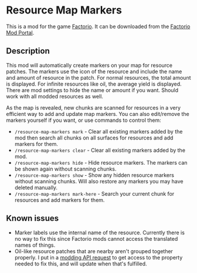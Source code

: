 # Resource Map Markers

This is a mod for the game [Factorio](https://www.factorio.com/). It can be downloaded from the [Factorio Mod Portal](https://mods.factorio.com/mod/sonaxaton-resource-map-markers).

## Description

This mod will automatically create markers on your map for resource patches. The markers use the icon of the resource and include the name and amount of resource in the patch. For normal resources, the total amount is displayed. For infinite resources like oil, the average yield is displayed. There are mod settings to hide the name or amount if you want. Should work with all modded resources as well.

As the map is revealed, new chunks are scanned for resources in a very efficient way to add and update map markers. You can also edit/remove the markers yourself if you want, or use commands to control them:

* `/resource-map-markers mark` - Clear all existing markers added by the mod then search all chunks on all surfaces for resources and add markers for them.
* `/resource-map-markers clear` - Clear all existing markers added by the mod.
* `/resource-map-markers hide` - Hide resource markers. The markers can be shown again without scanning chunks.
* `/resource-map-markers show` - Show any hidden resource markers without scanning chunks. Will also restore any markers you may have deleted manually.
* `/resource-map-markers mark-here` - Search your current chunk for resources and add markers for them.

## Known issues

* Marker labels use the internal name of the resource. Currently there is no way to fix this since Factorio mods cannot access the translated names of things.
* Oil-like resource patches that are nearby aren't grouped together properly. I put in a [modding API request](https://forums.factorio.com/viewtopic.php?f=28&t=84405) to get access to the property needed to fix this, and will update when that's fulfilled.
